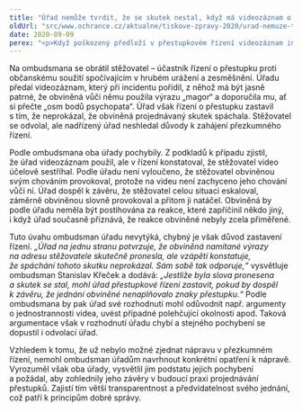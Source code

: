 ```yaml
---
title: "Úřad nemůže tvrdit, že se skutek nestal, když má videozáznam o jeho spáchání"
oldUrl: "src/www.ochrance.cz/aktualne/tiskove-zpravy-2020/urad-nemuze-tvrdit-ze-se-skutek-nestal-kdyz-ma-videozaznam-o-jeho-spachani"
date: 2020-09-09
perex: "<p>Když poškozený předloží v přestupkovém řízení videozáznam incidentu, na němž jsou zachyceny urážlivé výroky, nemůže úřad řízení zastavit s konstatováním, že spáchání daného skutku neprokázal. Musí odůvodnit, proč podle něj zaznamenané skutečnosti nenaplňují znaky přestupku, zda zohlednil nějaké polehčující okolnosti apod. Tyto argumenty pak mohou vést k zastavení řízení.</p>"
---
```


<!-- imported from the old website -->

<p>Na ombudsmana se obrátil stěžovatel &ndash; účastník řízení o přestupku proti občanskému soužití spočívajícím v hrubém urážení a zesměšnění. Úřadu předal videozáznam, který při incidentu pořídil, z něhož má být jasně patrné, že obviněná vůči němu použila výrazu „magor“ a doporučila mu, ať si přečte „osm bodů psychopata“. Úřad však řízení o přestupku zastavil s tím, že neprokázal, že obviněná projednávaný skutek spáchala. Stěžovatel se odvolal, ale nadřízený úřad neshledal důvody k zahájení přezkumného řízení.</p> <p>Podle ombudsmana oba úřady pochybily. Z podkladů k případu zjistil, že úřad videozáznam použil, ale v řízení konstatoval, že stěžovatel video účelově sestříhal. Podle úřadu není vyloučeno, že stěžovatel obviněnou svým chováním provokoval, protože na videu není zachyceno jeho chování vůči ní. Úřad dospěl k závěru, že stěžovatel celou situaci eskaloval, záměrně obviněnou slovně provokoval a přitom ji natáčel. Obviněná by podle úřadu neměla být postihována za reakce, které zapříčinil někdo jiný, i když úřad současně přiznává, že reakce obviněné nebyly zcela přiměřené.</p> <p>Tuto úvahu ombudsman úřadu nevytýká, chybný je však důvod zastavení řízení.<i> „Úřad na jednu stranu potvrzuje, že obviněná namítané výrazy na adresu stěžovatele skutečně pronesla, ale vzápětí konstatuje, že spáchání tohoto skutku neprokázal. Sám sobě tak odporuje,“</i> vysvětluje ombudsman Stanislav Křeček a dodává: <i>„Jestliže byla slova pronesena a skutek se stal, mohl úřad přestupkové řízení zastavit, pokud by dospěl k závěru, že jednání obviněné nenaplňovalo znaky přestupku.“</i> Podle ombudsmana by pak úřad své rozhodnutí mohl odůvodnit např. argumenty o jednostrannosti videa, uvést případné polehčující okolnosti apod. Taková argumentace však v rozhodnutí úřadu chybí a stejného pochybení se dopustil i odvolací úřad.</p> Vzhledem k tomu, že už nebylo možné zjednat nápravu v přezkumném řízení, nemohl ombudsman úřadům navrhnout konkrétní opatření k nápravě. Vyrozuměl však oba úřady, vysvětlil jim podstatu jejich pochybení a požádal, aby zohlednily jeho závěry v budoucí praxi projednávání přestupků. Zajistí tím větší transparentnost a předvídatelnost svého jednání, což patří k principům dobré správy.
